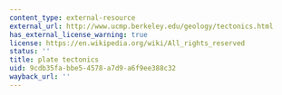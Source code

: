 ```yaml
---
content_type: external-resource
external_url: http://www.ucmp.berkeley.edu/geology/tectonics.html
has_external_license_warning: true
license: https://en.wikipedia.org/wiki/All_rights_reserved
status: ''
title: plate tectonics
uid: 9cdb35fa-bbe5-4578-a7d9-a6f9ee388c32
wayback_url: ''
---
```

